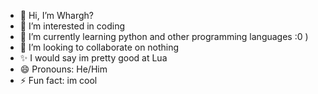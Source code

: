 - 👋 Hi, I’m Whargh?
- 👀 I’m interested in coding
- 🌱 I’m currently learning python and other programming languages :0 )
- 💞️ I’m looking to collaborate on nothing
- ✨ I would say im pretty good at Lua
- 😄 Pronouns: He/Him
- ⚡ Fun fact: im cool

